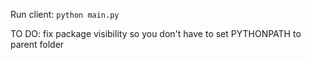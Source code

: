 Run client:
`python main.py`

TO DO: fix package visibility so you don't have to set PYTHONPATH to parent folder